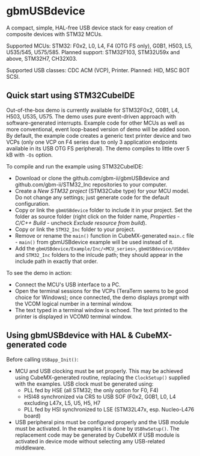
# gbmUSBdevice

A compact, simple, HAL-free USB device stack for easy creation of composite devices with STM32 MCUs.

Supported MCUs: STM32: F0x2, L0, L4, F4 (OTG FS only), G0B1, H503, L5, U535/545, U575/585.
Planned support: STM32F103, STM32U59x and above, STM32H7, CH32X03.

Supported USB classes: CDC ACM (VCP), Printer.
Planned: HID, MSC BOT SCSI.

## Quick start using STM32CubeIDE

Out-of-the-box demo is currently available for STM32F0x2, G0B1, L4, H503, U535, U575. The demo uses pure event-driven approach with software-generated interrupts.
Example code for other MCUs as well as more conventional, event loop-based version of demo will be added soon.
By default, the example code creates a generic text printer device and two VCPs (only one VCP on F4 series due to only 3 application endpoints available in its USB OTG FS peripheral).
The demo compiles to little over 5 kB with `-Os` option.

To compile and run the example using STM32CubeIDE:

- Download or clone the github.com/gbm-ii/gbmUSBdevice and github.com/gbm-ii/STM32_Inc repositories to your computer.
- Create a *New STM32 project* (STM32Cube type) for your MCU model. Do not change any settings; just generate code for the default configuration.
- Copy or link the `gbmUSBdevice` folder to include it in your project. Set the folder as source folder
 (right click on the folder name, *Properties - C/C++ Build* - uncheck *Exclude resource from build*).
- Copy or link the `STM32_Inc` folder to your project.
- Remove or rename the `main()` function in CubeMX-generated `main.c` file - `main()` from gbmUSBdevice example will be used instead of it.
- Add the `gbmUSBdevice/Example/Inc/<MCU_series>`, `gbmUSBdevice/USBdev` and `STM32_Inc` folders to the inlcude path; they should appear in the include path in exactly that order.

To see the demo in action:

- Connect the MCU's USB interface to a PC.
- Open the terminal sessions for the VCPs (TeraTerm seems to be good choice for Windows); once connected, the demo displays prompt with the VCOM logical number in a terminal window.
- The text typed in a terminal window is echoed. The text printed to the printer is displayed in VCOM0 terminal window.

## Using gbmUSBdevice with HAL & CubeMX-generated code

Before calling `USBapp_Init()`:
- MCU and USB clocking must be set properly. This may be achieved using CubeMX-generated routine, replacing the `ClockSetup()` supplied with the examples. USB clock must be generated using:
	- PLL fed by HSE (all STM32; the only option for F0, F4)
	- HSI48 synchronized via CRS to USB SOF (F0x2, G0B1, L0, L4 excluding L47x, L5, U5, H5, H7
	- PLL fed by HSI synchronized to LSE (STM32L47x, esp. Nucleo-L476 board)
- USB peripheral pins must be configured properly and the USB module must be activated. 
 In the examples it is done by `USBhwSetup()`. The replacement code may be generated by CubeMX if USB module is activated in device mode without selecting amy USB-related middleware.

